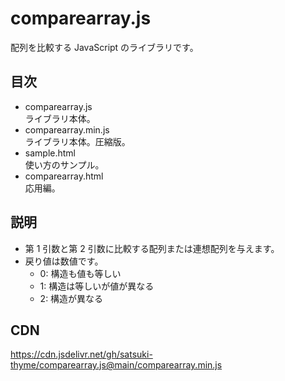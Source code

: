 # comparearray.js
配列を比較する JavaScript のライブラリです。

## 目次
* comparearray.js  
  ライブラリ本体。
* comparearray.min.js  
  ライブラリ本体。圧縮版。
* sample.html  
  使い方のサンプル。
* comparearray.html  
  応用編。

## 説明
* 第 1 引数と第 2 引数に比較する配列または連想配列を与えます。
* 戻り値は数値です。
  * 0: 構造も値も等しい
  * 1: 構造は等しいが値が異なる
  * 2: 構造が異なる

## CDN
https://cdn.jsdelivr.net/gh/satsuki-thyme/comparearray.js@main/comparearray.min.js
